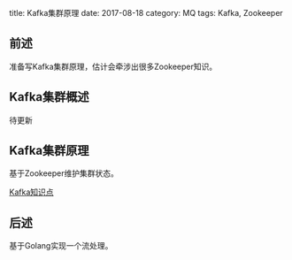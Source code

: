 title: Kafka集群原理
date: 2017-08-18
category: MQ
tags: Kafka, Zookeeper

## 前述

准备写Kafka集群原理，估计会牵涉出很多Zookeeper知识。

## Kafka集群概述

待更新

## Kafka集群原理

基于Zookeeper维护集群状态。


[Kafka知识点](https://www.cnblogs.com/lujinhong2/p/4686483.html)

## 后述

基于Golang实现一个流处理。